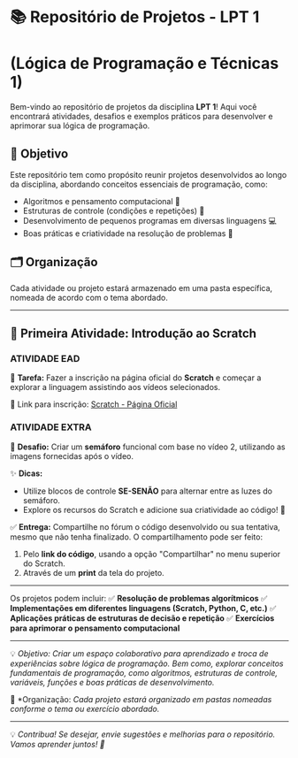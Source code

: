 # 📚 Repositório de Projetos - LPT 1
# (Lógica de Programação e Técnicas 1)

Bem-vindo ao repositório de projetos da disciplina **LPT 1**!
Aqui você encontrará atividades, desafios e exemplos práticos para desenvolver e aprimorar sua lógica de programação.

## 📌 Objetivo
Este repositório tem como propósito reunir projetos desenvolvidos ao longo da disciplina, abordando conceitos essenciais de programação, como:
- Algoritmos e pensamento computacional 🧠
- Estruturas de controle (condições e repetições) 🔁
- Desenvolvimento de pequenos programas em diversas linguagens 💻
- Boas práticas e criatividade na resolução de problemas 🎨

## 🗂 Organização
Cada atividade ou projeto estará armazenado em uma pasta específica, nomeada de acordo com o tema abordado.

---

## 🏁 Primeira Atividade: Introdução ao Scratch

### **ATIVIDADE EAD**
📌 **Tarefa:** Fazer a inscrição na página oficial do **Scratch** e começar a explorar a linguagem assistindo aos vídeos selecionados.

🔗 Link para inscrição: [Scratch - Página Oficial](https://scratch.mit.edu/)

### **ATIVIDADE EXTRA**
🛑 **Desafio:** Criar um **semáforo** funcional com base no vídeo 2, utilizando as imagens fornecidas após o vídeo.  

✨ **Dicas:**
- Utilize blocos de controle **SE-SENÃO** para alternar entre as luzes do semáforo.  
- Explore os recursos do Scratch e adicione sua criatividade ao código! 🎨  

✅ **Entrega:** Compartilhe no fórum o código desenvolvido ou sua tentativa, mesmo que não tenha finalizado. O compartilhamento pode ser feito:
1. Pelo **link do código**, usando a opção "Compartilhar" no menu superior do Scratch.  
2. Através de um **print** da tela do projeto.  

---




Os projetos podem incluir:
✅ **Resolução de problemas algorítmicos**
✅ **Implementações em diferentes linguagens (Scratch, Python, C, etc.)**
✅ **Aplicações práticas de estruturas de decisão e repetição**
✅ **Exercícios para aprimorar o pensamento computacional**

-----------------------------------------------------------------------------------------------------------------------------------
💡 *Objetivo:* *Criar um espaço colaborativo para aprendizado e troca de experiências sobre lógica de programação. Bem como, explorar conceitos fundamentais de programação, como algoritmos, estruturas de controle, variáveis, funções e boas práticas de desenvolvimento.*

📂 *Organização: *Cada projeto estará organizado em pastas nomeadas conforme o tema ou exercício abordado.*

-----------------------------------------------------------------------------------------------------------------------------------
💡 *Contribua!*  *Se desejar, envie sugestões e melhorias para o repositório. Vamos aprender juntos! 🚀*





